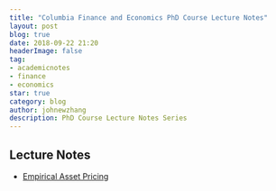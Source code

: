 ```yaml
---
title: "Columbia Finance and Economics PhD Course Lecture Notes"
layout: post
blog: true
date: 2018-09-22 21:20
headerImage: false
tag:
- academicnotes
- finance
- economics
star: true
category: blog
author: johnewzhang
description: PhD Course Lecture Notes Series
---
```


<h2>Lecture Notes</h2>

<ul>
	<li><a href="{{ site.url }}/assets/pdfs/Empirical Asset Pricing.pdf">Empirical Asset Pricing</a></li>
</ul>
